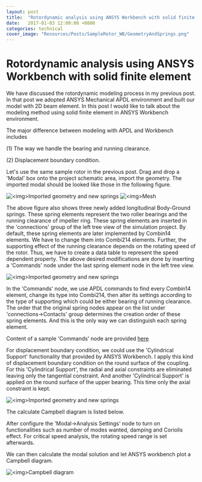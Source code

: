```yaml
---
layout: post
title:  "Rotordynamic analysis using ANSYS Workbench with solid finite element"
date:   2017-01-03 12:00:00 +0800
categories: technical
cover_image: "Resources/Posts/SampleRotor_WB/GeometryAndSprings.png"
---
```


# Rotordynamic analysis using ANSYS Workbench with solid finite element #

We have discussed the rotordynamic modeling process in my previous post. In that post we adopted ANSYS Mechanical APDL environment and built our model with 2D beam element. In this post I would like to talk about the modeling method using solid finite element in ANSYS Workbench environment.

The major difference between modeling with APDL and Workbench includes

(1) The way we handle the bearing and running clearance.

(2) Displacement boundary condition.


Let's use the same sample rotor in the previous post. Drag and drop a 'Modal' box onto the project schematic area, import the geometry. The imported modal should be looked like those in the following figure.

<img src="{{site.baseurl}}/Resources/Posts/SampleRotor_WB/GeometryAndSprings.png" alt="<img>Imported geometry and new springs">

<img src="{{site.baseurl}}/Resources/Posts/SampleRotor_WB/Mesh.png" alt="<img>Mesh">

The above figure also shows three newly added longitudinal Body-Ground springs. These spring elements represent the two roller bearings and the running clearance of impeller ring. These spring elements are inserted in the 'connections' group of the left tree view of the simulation project. By default, these spring elements are later implemented by Combin14 elements. We have to change them into Combi214 elements. Further, the supporting effect of the running clearance depends on the rotating speed of the rotor. Thus, we have to create a data table to represent the speed dependent property. The above desired modifications are done by inserting a 'Commands' node under the last spring element node in the left tree view. 

<img src="{{site.baseurl}}/Resources/Posts/SampleRotor_WB/LeftTreeView.png" alt="<img>Imported geometry and new springs">

In the 'Commands' node, we use APDL commands to find every Combin14 element, change its type into Combi214, then alter its settings according to the type of supporting which could be either bearing of running clearance. The order that the original spring nodes appear on the list under 'connections->Contacts' group determines the creation order of these spring elements. And this is the only way we can distinguish each spring element.

Content of a sample 'Commands' node are provided [here]({{site.baseurl}}/Resources/Posts/SampleRotor_WB/Commands.ans)

For displacement boundary condition, we could use the 'Cylindrical Support' functionality that provided by ANSYS Workbench. I apply this kind of displacement boundary condition on the round surface of the coupling. For this 'Cylindrical Support', the radial and axial constraints are eliminated leaving only the tangential constraint. And another 'Cylindrical Support' is applied on the round surface of the upper bearing. This time only the axial constraint is kept. 

<img src="{{site.baseurl}}/Resources/Posts/SampleRotor_WB/BoundaryCondition.png" alt="<img>Imported geometry and new springs">

The calculate Campbell diagram is listed below.

After configure the 'Modal->Analysis Settings' node to turn on functionalities such as number of modes wanted, damping and Coriolis effect. For critical speed analysis, the rotating speed range is set afterwards.

We can then calculate the modal solution and let ANSYS workbench plot a Campbell diagram.

<img src="{{site.baseurl}}/Resources/Posts/SampleRotor_WB/CampbellDiagram.png" alt="<img>Campbell diagram">

